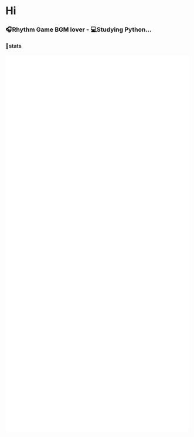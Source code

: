 # Hi

### :headphones:Rhythm Game BGM lover - :computer:Studying Python...

#### :diamond_shape_with_a_dot_inside:stats

![CI](https://raw.githubusercontent.com/Sky-seed0215/Sky-seed0215/main/github-metrics.svg?)


<!--
**Sky-seed0215/Sky-seed0215** is a ✨ _special_ ✨ repository because its `README.md` (this file) appears on your GitHub profile.

Here are some ideas to get you started:

- 🔭 I’m currently working on ...
- 🌱 I’m currently learning ...
- 👯 I’m looking to collaborate on ...
- 🤔 I’m looking for help with ...
- 💬 Ask me about ...
- 📫 How to reach me: ...
- 😄 Pronouns: ...
- ⚡ Fun fact: ...
-->
